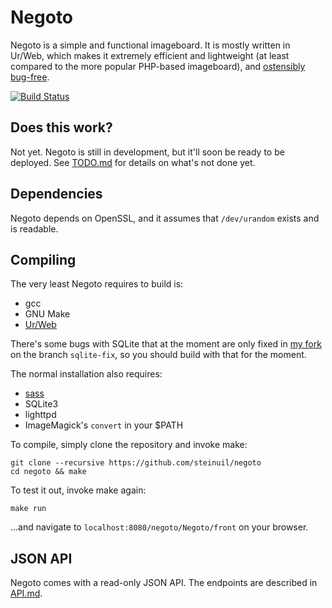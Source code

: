 # Negoto
Negoto is a simple and functional imageboard. It is mostly written in Ur/Web,
which makes it extremely efficient and lightweight (at least compared to the
more popular PHP-based imageboard), and [ostensibly bug-free](https://github.com/urweb/urweb#the-urweb-programming-language).

[![Build Status](https://travis-ci.org/steinuil/negoto.svg?branch=master)](https://travis-ci.org/steinuil/negoto)

## Does this work?
Not yet. Negoto is still in development, but it'll soon be ready to be deployed.
See [TODO.md](TODO.md) for details on what's not done yet.

## Dependencies
Negoto depends on OpenSSL, and it assumes that `/dev/urandom` exists and is
readable.

## Compiling
The very least Negoto requires to build is:

* gcc
* GNU Make
* [Ur/Web](http://impredicative.com/ur/)

There's some bugs with SQLite that at the moment are only fixed in
[my fork](https://github.com/steinuil/urweb/tree/sqlite-fix) on the branch
`sqlite-fix`, so you should build with that for the moment.

The normal installation also requires:

* [sass](http://sass-lang.com/)
* SQLite3
* lighttpd
* ImageMagick's `convert` in your $PATH

To compile, simply clone the repository and invoke make:

```
git clone --recursive https://github.com/steinuil/negoto
cd negoto && make
```

To test it out, invoke make again:

```
make run
```

...and navigate to `localhost:8080/negoto/Negoto/front` on your browser.

## JSON API
Negoto comes with a read-only JSON API. The endpoints are described in [API.md](API.md).
